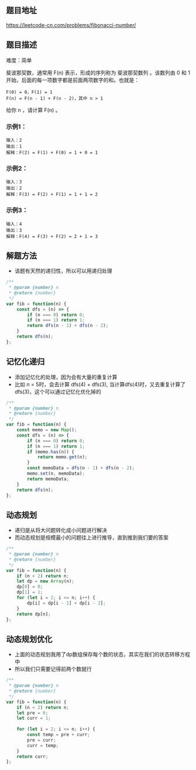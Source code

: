 ## 题目地址

https://leetcode-cn.com/problems/fibonacci-number/

## 题目描述

难度：简单

斐波那契数，通常用 F(n) 表示，形成的序列称为 斐波那契数列 。该数列由 0 和 1 开始，后面的每一项数字都是前面两项数字的和。也就是：

```
F(0) = 0，F(1) = 1
F(n) = F(n - 1) + F(n - 2)，其中 n > 1
```
给你 n ，请计算 F(n) 。

### 示例1：

```
输入：2
输出：1
解释：F(2) = F(1) + F(0) = 1 + 0 = 1
```

### 示例2：

```
输入：3
输出：2
解释：F(3) = F(2) + F(1) = 1 + 1 = 2
```

### 示例3：

```
输入：4
输出：3
解释：F(4) = F(3) + F(2) = 2 + 1 = 3
```

## 解题方法

- 该题有天然的递归性，所以可以用递归处理

```js
/**
 * @param {number} n
 * @return {number}
 */
var fib = function(n) {
    const dfs = (n) => {
        if (n === 0) return 0;
        if (n === 1) return 1;
        return dfs(n - 1) + dfs(n - 2);
    }
    return dfs(n);
};
```

## 记忆化递归

- 添加记忆化的处理，因为会有大量的重复计算
- 比如 n = 5时，会去计算 dfs(4) + dfs(3), 当计算dfs(4)时，又去重复计算了dfs(3)，这个可以通过记忆化优化掉的

```js
/**
 * @param {number} n
 * @return {number}
 */
var fib = function(n) {
    const memo = new Map();
    const dfs = (n) => {
        if (n === 0) return 0;
        if (n === 1) return 1;
        if (memo.has(n)) {
            return memo.get(n);
        }
        const memoData = dfs(n - 1) + dfs(n - 2);
        memo.set(n, memoData);
        return memoData;
    }
    return dfs(n);
};
```
## 动态规划

- 递归是从将大问题转化成小问题进行解决
- 而动态规划是规模最小的问题往上进行推导，直到推到我们要的答案

```js
/**
 * @param {number} n
 * @return {number}
 */
var fib = function(n) {
    if (n < 2) return n;
    let dp = new Array(n);
    dp[0] = 0;
    dp[1] = 1;
    for (let i = 2; i <= n; i++) {
        dp[i] = dp[i - 1] + dp[i - 2];
    }
    return dp[n];
};
```
## 动态规划优化

- 上面的动态规划我用了dp数组保存每个数的状态，其实在我们的状态转移方程中
- 所以我们只需要记得前两个数就行

```js
/**
 * @param {number} n
 * @return {number}
 */
var fib = function(n) {
    if (n < 2) return n;
    let pre = 0;
    let curr = 1;
    
    for (let i = 2; i <= n; i++) {
        const temp = pre + curr;
        pre = curr;
        curr = temp;
    }
    return curr;
};
```